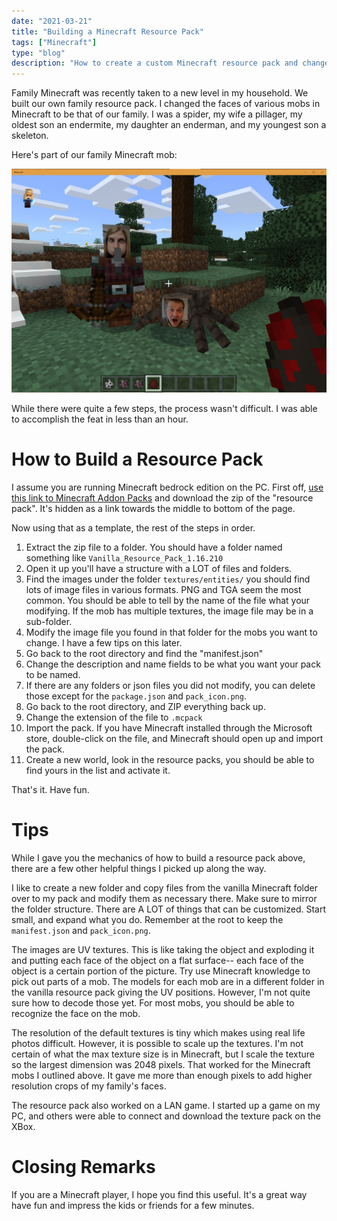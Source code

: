 ```yaml
---
date: "2021-03-21"
title: "Building a Minecraft Resource Pack"
tags: ["Minecraft"]
type: "blog"
description: "How to create a custom Minecraft resource pack and change the textures on Minecraft mobs."
---
```


Family Minecraft was recently taken to a new level in my household.
We built our own family resource pack.
I changed the faces of various mobs in Minecraft to be that of our family.
I was a spider, my wife a pillager, my oldest son an endermite, my daughter an enderman, and my youngest son a skeleton.

Here's part of our family Minecraft mob:

![The family mob!](./images/minecraft-mobs.jpg)

While there were quite a few steps, the process wasn't difficult.
I was able to accomplish the feat in less than an hour.

# How to Build a Resource Pack

I assume you are running Minecraft bedrock edition on the PC.
First off, [use this link to Minecraft Addon Packs](https://www.minecraft.net/en-us/addons) and download the zip of the "resource pack".
It's hidden as a link towards the middle to bottom of the page.

Now using that as a template, the rest of the steps in order.

1. Extract the zip file to a folder.  You should have a folder named something like ```Vanilla_Resource_Pack_1.16.210```
2. Open it up you'll have a structure with a LOT of files and folders.
3. Find the images under the folder `textures/entities/` you should find lots of image files in various formats. PNG and TGA seem the most common.  You should be able to tell by the name of the file what your modifying.  If the mob has multiple textures, the image file may be in a sub-folder.
4. Modify the image file you found in that folder for the mobs you want to change.  I have a few tips on this later.
5. Go back to the root directory and find the "manifest.json"
6. Change the description and name fields to be what you want your pack to be named.
7. If there are any folders or json files you did not modify, you can delete those except for the `package.json` and `pack_icon.png`.
8. Go back to the root directory, and ZIP everything back up.
9. Change the extension of the file to `.mcpack`
10. Import the pack.  If you have Minecraft installed through the Microsoft store, double-click on the file, and Minecraft should open up and import the pack.
11. Create a new world, look in the resource packs, you should be able to find yours in the list and activate it.

That's it.  Have fun.

# Tips

While I gave you the mechanics of how to build a resource pack above, there are a few other helpful things I picked up along the way.

I like to create a new folder and copy files from the vanilla Minecraft folder over to my pack and modify them as necessary there.
Make sure to mirror the folder structure.
There are A LOT of things that can be customized.
Start small, and expand what you do.
Remember at the root to keep the `manifest.json` and `pack_icon.png`. 

The images are UV textures.
This is like taking the object and exploding it and putting each face of the object on a flat surface-- each face of the object is a certain portion of the picture.
Try use Minecraft knowledge to pick out parts of a mob.
The models for each mob are in a different folder in the vanilla resource pack giving the UV positions.
However, I'm not quite sure how to decode those yet.
For most mobs, you should be able to recognize the face on the mob.

The resolution of the default textures is tiny which makes using real life photos difficult.
However, it is possible to scale up the textures.
I'm not certain of what the max texture size is in Minecraft, but I scale the texture so the largest dimension was 2048 pixels.
That worked for the Minecraft mobs I outlined above.
It gave me more than enough pixels to add higher resolution crops of my family's faces.

The resource pack also worked on a LAN game.
I started up a game on my PC, and others were able to connect and download the texture pack on the XBox.

# Closing Remarks

If you are a Minecraft player, I hope you find this useful.
It's a great way have fun and impress the kids or friends for a few minutes.
